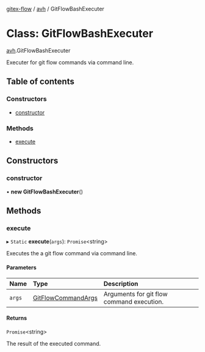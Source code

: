 [gitex-flow](../README.md) / [avh](../modules/avh.md) / GitFlowBashExecuter

# Class: GitFlowBashExecuter

[avh](../modules/avh.md).GitFlowBashExecuter

Executer for git flow commands via command line.

## Table of contents

### Constructors

- [constructor](avh.gitflowbashexecuter.md#constructor)

### Methods

- [execute](avh.gitflowbashexecuter.md#execute)

## Constructors

### constructor

• **new GitFlowBashExecuter**()

## Methods

### execute

▸ `Static` **execute**(`args`): `Promise`<string\>

Executes the a git flow command via command line.

#### Parameters

| Name | Type | Description |
| :------ | :------ | :------ |
| `args` | [GitFlowCommandArgs](../interfaces/avh.gitflowcommandargs.md) | Arguments for git flow command execution. |

#### Returns

`Promise`<string\>

The result of the executed command.

